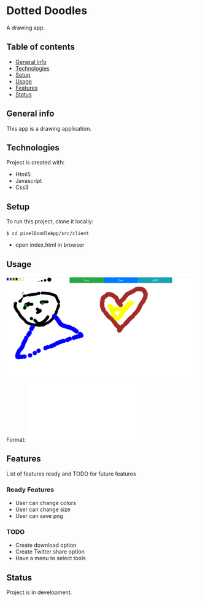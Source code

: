 # Dotted Doodles
A drawing app.

## Table of contents
* [General info](#general-info)
* [Technologies](#technologies)
* [Setup](#setup)
* [Usage](#usage)
* [Features](#features)
* [Status](#status)


## General info
This app is a drawing application.

## Technologies
Project is created with:
* Html5
* Javascript
* Css3

## Setup
To run this project, clone it locally:
```
$ cd pixelDoodleApp/src/client
```
* open index.html in browser

## Usage
![doodl](/doodle.png)
Format: ![screenshot of project](src/client/index.html)

## Features
List of features ready and TODO for future features
### Ready Features
* User can change colors
* User can change size
* User can save png 
### TODO
* Create download option
* Create Twitter share option
* Have a menu to select tools
## Status
Project is in development.

